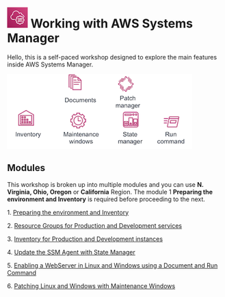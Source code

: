 # ![AWS Systems Manager](images/ssm.png) Working with AWS Systems Manager

Hello, this is a self-paced workshop designed to explore the main features inside AWS Systems Manager.

![SSM Features](images/ssm-features.png)

## Modules

This workshop is broken up into multiple modules and you can use **N. Virginia, Ohio, Oregon** or **California** Region.
The module 1 **Preparing the environment and Inventory** is required before proceeding to the next.

1\. [Preparing the environment and Inventory](tutorials/preparing-the-environment-and-inventory.md "Preparing the environment and Inventory")

2\. [Resource Groups for Production and Development services](tutorials/resource-groups-for-production-and-development-services.md "Resource Groups for Production and Development services")

3\. [Inventory for Production and Development instances](tutorials/inventory-for-production-and-development-instances.md "Inventory for Production and Development instances")

4\. [Update the SSM Agent with State Manager](tutorials/update-the-ssm-agent-with-state-manager.md "Update the SSM Agent with State Manager")

5\. [Enabling a WebServer in Linux and Windows using a Document and Run Command](tutorials/enabling-a-webserver-in-linux-and-windows-using-a-document-and-run-command.md "Enabling a WebServer in Linux and Windows using a Document and Run Command")

6\. [Patching Linux and Windows with Maintenance Windows](tutorials/patching-linux-and-windows-with-maintenance-windows.md "Patching Linux and Windows with Maintenance Windows")